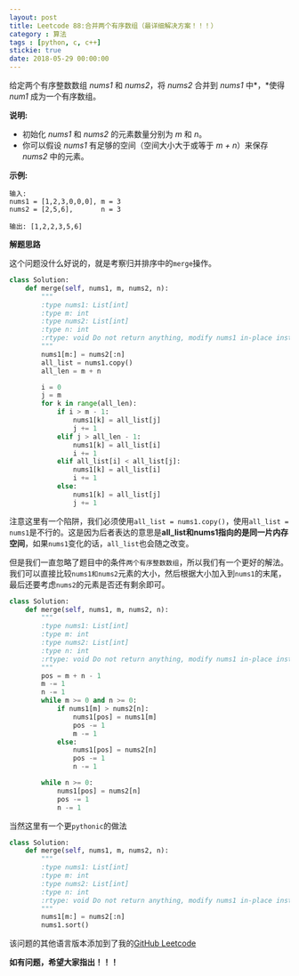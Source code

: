 ```yaml
---
layout: post
title: Leetcode 88:合并两个有序数组（最详细解决方案！！！）
category : 算法
tags : [python, c, c++]
stickie: true
date: 2018-05-29 00:00:00
---
```


给定两个有序整数数组 *nums1* 和 *nums2*，将 *nums2* 合并到 *nums1* 中*，*使得 *num1* 成为一个有序数组。

**说明:**

- 初始化 *nums1* 和 *nums2* 的元素数量分别为 *m* 和 *n*。
- 你可以假设 *nums1* 有足够的空间（空间大小大于或等于 *m + n*）来保存 *nums2* 中的元素。

**示例:**

```
输入:
nums1 = [1,2,3,0,0,0], m = 3
nums2 = [2,5,6],       n = 3

输出: [1,2,2,3,5,6]
```

**解题思路**

这个问题没什么好说的，就是考察归并排序中的`merge`操作。

```python
class Solution:
    def merge(self, nums1, m, nums2, n):
        """
        :type nums1: List[int]
        :type m: int
        :type nums2: List[int]
        :type n: int
        :rtype: void Do not return anything, modify nums1 in-place instead.
        """
        nums1[m:] = nums2[:n]
        all_list = nums1.copy()
        all_len = m + n

        i = 0
        j = m
        for k in range(all_len):
            if i > m - 1:
                nums1[k] = all_list[j]
                j += 1
            elif j > all_len - 1:
                nums1[k] = all_list[i]
                i += 1
            elif all_list[i] < all_list[j]:
                nums1[k] = all_list[i]
                i += 1
            else:
                nums1[k] = all_list[j]
                j += 1
```

注意这里有一个陷阱，我们必须使用`all_list = nums1.copy()`，使用`all_list = nums1`是不行的。这是因为后者表达的意思是**all_list和nums1指向的是同一片内存空间**，如果`nums1`变化的话，`all_list`也会随之改变。

但是我们一直忽略了题目中的条件`两个有序整数数组`，所以我们有一个更好的解法。我们可以直接比较`nums1和nums2`元素的大小，然后根据大小加入到`nums1`的末尾，最后还要考虑`nums2`的元素是否还有剩余即可。

```python
class Solution:
    def merge(self, nums1, m, nums2, n):
        """
        :type nums1: List[int]
        :type m: int
        :type nums2: List[int]
        :type n: int
        :rtype: void Do not return anything, modify nums1 in-place instead.
        """
        pos = m + n - 1
        m -= 1
        n -= 1
        while m >= 0 and n >= 0:
            if nums1[m] > nums2[n]:
                nums1[pos] = nums1[m]
                pos -= 1
                m -= 1
            else:
                nums1[pos] = nums2[n]
                pos -= 1
                n -= 1

        while n >= 0:
            nums1[pos] = nums2[n]
            pos -= 1
            n -= 1
```

当然这里有一个更`pythonic`的做法

```python
class Solution:
    def merge(self, nums1, m, nums2, n):
        """
        :type nums1: List[int]
        :type m: int
        :type nums2: List[int]
        :type n: int
        :rtype: void Do not return anything, modify nums1 in-place instead.
        """    
        nums1[m:] = nums2[:n]
        nums1.sort()
```

该问题的其他语言版本添加到了我的[GitHub Leetcode](https://github.com/luliyucoordinate/Leetcode)

**如有问题，希望大家指出！！！**